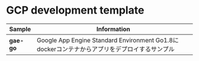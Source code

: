 # GCP development template

|Sample|Information|
|---|---|
|**gae-go**|Google App Engine Standard Environment Go1.8にdockerコンテナからアプリをデプロイするサンプル|


